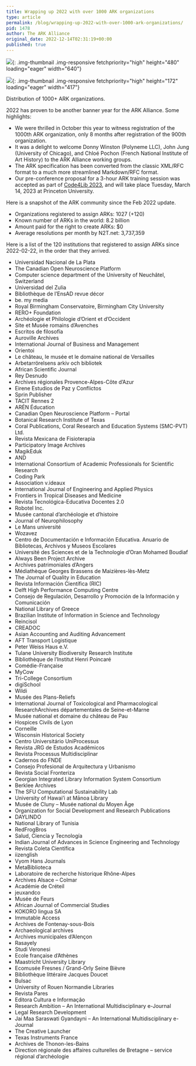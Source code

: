 ```yaml
---
title: Wrapping up 2022 with over 1000 ARK organizations
type: article
permalink: /blog/wrapping-up-2022-with-over-1000-ark-organizations/
pid: 1478
author: The ARK Alliance
original_date: 2022-12-14T02:31:19+00:00
published: true
---
```


![][1]{: .img-thumbnail .img-responsive fetchpriority="high" height="480" loading="eager" width="640"}

![][2]{: .img-thumbnail .img-responsive fetchpriority="high" height="172" loading="eager" width="417"}

Distribution of 1000+ ARK organizations.

2022 has proven to be another banner year for the ARK Alliance. Some
highlights:

-   We were thrilled in October this year to witness registration of the
    1000th ARK organization, only 8 months after registration of the 900th
    organization.
-   It was a delight to welcome Donny Winston (Polyneme LLC), John Jung
    (University of Chicago), and Chloé Pochon (French National Institute of
    Art History) to the ARK Alliance working groups.
-   The ARK specification has been converted from the classic XML/RFC format
    to a much more streamlined Markdown/RFC format.
-   Our pre-conference proposal for a 3-hour ARK training session was accepted
    as part of [Code4Lib 2023], and will take place Tuesday, March 14, 2023 at
    Princeton University.

Here is a snapshot of the ARK community since the Feb 2022 update.

-   Organizations registered to assign ARKs: 1027 (+120)
-   Known number of ARKs in the world: 8.2 billion
-   Amount paid for the right to create ARKs: $0
-   Average resolutions per month by N2T.net: 3,737,359

Here is a list of the 120 institutions that registered to assign ARKs since
2022-02-22, in the order that they arrived.

-   Universidad Nacional de La Plata
-   The Canadian Open Neuroscience Platform
-   Computer science department of the University of Neuchâtel, Switzerland
-   Universidad del Zulia
-   Bibliothèque de l’EnsAD revue décor
-   be. my media
-   Royal Birmingham Conservatoire, Birmingham City University
-   RERO+ Foundation
-   Archéologie et Philologie d’Orient et d’Occident
-   Site et Musée romains d’Avenches
-   Escritos de filosofía
-   Auroville Archives
-   International Journal of Business and Management
-   Orientoi
-   Le château, le musée et le domaine national de Versailles
-   Arbetarrörelsens arkiv och bibliotek
-   African Scientific Journal
-   Rey Desnudo
-   Archives régionales Provence-Alpes-Côte d’Azur
-   Eirene Estudios de Paz y Conflictos
-   Sprin Publisher
-   TACIT Rennes 2
-   ARÉN Éducation
-   Canadian Open Neuroscience Platform – Portal
-   Botanical Research Institute of Texas
-   Coral Publications, Coral Research and Education Systems (SMC-PVT) Ltd.
-   Revista Mexicana de Fisioterapia
-   Participatory Image Archives
-   MagikEduk
-   AND
-   International Consortium of Academic Professionals for Scientific Research
-   Coding Park
-   Association v.ideaux
-   International Journal of Engineering and Applied Physics
-   Frontiers in Tropical Diseases and Medicine
-   Revista Tecnológica-Educativa Docentes 2.0
-   Robotel Inc.
-   Musée cantonal d’archéologie et d’histoire
-   Journal of Neurophilosophy
-   Le Mans université
-   Wozavez
-   Centro de Documentación e Información Educativa. Anuario de Bibliotecas,
    Archivos y Museos Escolares
-   Université des Sciences et de la Technologie d’Oran Mohamed Boudiaf
-   Always Been Project Archive
-   Archives patrimoniales d’Angers
-   Médiathèque Georges Brassens de Maizières-lès-Metz
-   The Journal of Quality in Education
-   Revista Información Científica (RIC)
-   Delft High Performance Computing Centre
-   Consejo de Regulación, Desarrollo y Promoción de la Información y
    Comunicación
-   National Library of Greece
-   Brazilian Institute of Information in Science and Technology
-   Reincisol
-   CREADOC
-   Asian Accounting and Auditing Advancement
-   AFT Transport Logistique
-   Peter Weiss Haus e.V.
-   Tulane University Biodiversity Research Institute
-   Bibliothèque de l’Institut Henri Poincaré
-   Comédie-Française
-   MyCow
-   Tri-College Consortium
-   digiSchool
-   Wildi
-   Musée des Plans-Reliefs
-   International Journal of Toxicological and Pharmacological
    ResearchArchives départementales de Seine-et-Marne
-   Musée national et domaine du château de Pau
-   Hospices Civils de Lyon
-   Corneille
-   Wisconsin Historical Society
-   Centro Universitário UniProcessus
-   Revista JRG de Estudos Acadêmicos
-   Revista Processus Multidisciplinar
-   Cadernos do FNDE
-   Consejo Profesional de Arquitectura y Urbanismo
-   Revista Social Fronteriza
-   Georgian Integrated Library Information System Consortium
-   Berklee Archives
-   The SFU Computational Sustainability Lab
-   University of Hawai’i at Mānoa Library
-   Musée de Cluny – Musée national du Moyen Âge
-   Organization for Social Development and Research Publications
-   DAYLINDO
-   National Library of Tunisia
-   RedFrogBros
-   Salud, Ciencia y Tecnología
-   Indian Journal of Advances in Science Engineering and Technology
-   Revista Coleta Científica
-   iizenglish
-   Vyom Hans Journals
-   MetaBiblioteca
-   Laboratoire de recherche historique Rhône-Alpes
-   Archives Alsace – Colmar
-   Académie de Créteil
-   jeuxandco
-   Musée de Feurs
-   African Journal of Commercial Studies
-   KOKORO lingua SA
-   Immutable Access
-   Archives de Fontenay-sous-Bois
-   Archaeological archives
-   Archives municipales d’Alençon
-   Rasayely
-   Studi Veronesi
-   Ecole française d’Athènes
-   Maastricht University Library
-   Ecomusée Fresnes / Grand-Orly Seine Bièvre
-   Bibliothèque littéraire Jacques Doucet
-   Bulsac
-   University of Rouen Normandie Libraries
-   Revista Pares
-   Editora Cultura e Informação
-   Research Ambition – An International Multidisciplinary e-Journal
-   Legal Research Development
-   Jai Maa Saraswati Gyandayni – An International Multidisciplinary e-Journal
-   The Creative Launcher
-   Texas Instruments France
-   Archives de Thonon-les-Bains
-   Direction régionale des affaires culturelles de Bretagne – service
    régional d’archéologie

[1]: ../../assets/images/posts/2022-12-14-wrapping-up-2022-with-over-1000-ark-organizations/naan_growth_2022.png
[2]: ../../assets/images/posts/2022-12-14-wrapping-up-2022-with-over-1000-ark-organizations/image-2048x845.png
[Code4Lib 2023]: https://2023.code4lib.org/
